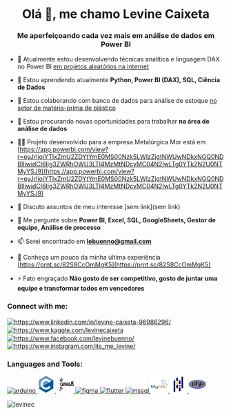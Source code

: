 <h1 align="center">Olá 👋, me chamo Levine Caixeta</h1>
<h3 align="center">Me aperfeiçoando cada vez mais em análise de dados em Power BI</h3>

- 🔭 Atualmente estou desenvolvendo técnicas analítica e linguagem DAX no Power BI [em projetos aleatórios na internet](https://www.kaggle.com/datasets)

- 🌱 Estou aprendendo atualmente **Python, Power BI (DAX), SQL, Ciência de Dados**

- 👯 Estou colaborando com banco de dados para análise de estoque [no setor de matéria-prima de plástico](https://prnt.sc/SsuwEMmG-2GC)

- 🤝 Estou procurando novas oportunidades para trabalhar **na área de análise de dados**

- 👨‍💻 Projeto desenvolvido para a empresa Metalúrgica Mor está em [https://app.powerbi.com/view?r=eyJrIjoiYTIxZmU2ZDYtYmE0MS00Nzk5LWIzZjgtNWUwNDkxNGQ0NDBlIiwidCI6Ijg3ZWRhOWU3LTI4MzMtNDcyMC04N2IwLTg0YTk2N2U0NTMyYSJ9](https://app.powerbi.com/view?r=eyJrIjoiYTIxZmU2ZDYtYmE0MS00Nzk5LWIzZjgtNWUwNDkxNGQ0NDBlIiwidCI6Ijg3ZWRhOWU3LTI4MzMtNDcyMC04N2IwLTg0YTk2N2U0NTMyYSJ9)

- 📝 Discuto assuntos de meu interesse [sem link](sem link)

- 💬 Me pergunte sobre **Power BI, Excel, SQL, GoogleSheets, Gestor de equipe, Análise de processo**

- 📫 Serei encontrado em **lebuenno@gmail.com**

- 📄 Conheça um pouco da minha última experiência [https://prnt.sc/82S8CcOmMgK5](https://prnt.sc/82S8CcOmMgK5)

- ⚡ Fato engraçado **Não gosto de ser competitivo, gosto de juntar uma equipe e transformar todos em vencedores**

<h3 align="left">Connect with me:</h3>
<p align="left">
<a href="https://linkedin.com/in/https://www.linkedin.com/in/levine-caixeta-96986296/" target="blank"><img align="center" src="https://raw.githubusercontent.com/rahuldkjain/github-profile-readme-generator/master/src/images/icons/Social/linked-in-alt.svg" alt="https://www.linkedin.com/in/levine-caixeta-96986296/" height="30" width="40" /></a>
<a href="https://kaggle.com/https://www.kaggle.com/levinecaixeta" target="blank"><img align="center" src="https://raw.githubusercontent.com/rahuldkjain/github-profile-readme-generator/master/src/images/icons/Social/kaggle.svg" alt="https://www.kaggle.com/levinecaixeta" height="30" width="40" /></a>
<a href="https://fb.com/https://www.facebook.com/levinebuenno/" target="blank"><img align="center" src="https://raw.githubusercontent.com/rahuldkjain/github-profile-readme-generator/master/src/images/icons/Social/facebook.svg" alt="https://www.facebook.com/levinebuenno/" height="30" width="40" /></a>
<a href="https://instagram.com/https://www.instagram.com/its_me_levine/" target="blank"><img align="center" src="https://raw.githubusercontent.com/rahuldkjain/github-profile-readme-generator/master/src/images/icons/Social/instagram.svg" alt="https://www.instagram.com/its_me_levine/" height="30" width="40" /></a>
</p>

<h3 align="left">Languages and Tools:</h3>
<p align="left"> <a href="https://www.arduino.cc/" target="_blank" rel="noreferrer"> <img src="https://cdn.worldvectorlogo.com/logos/arduino-1.svg" alt="arduino" width="40" height="40"/> </a> <a href="https://www.cprogramming.com/" target="_blank" rel="noreferrer"> <img src="https://raw.githubusercontent.com/devicons/devicon/master/icons/c/c-original.svg" alt="c" width="40" height="40"/> </a> <a href="https://canvasjs.com" target="_blank" rel="noreferrer"> <img src="https://raw.githubusercontent.com/Hardik0307/Hardik0307/master/assets/canvasjs-charts.svg" alt="canvasjs" width="40" height="40"/> </a> <a href="https://www.figma.com/" target="_blank" rel="noreferrer"> <img src="https://www.vectorlogo.zone/logos/figma/figma-icon.svg" alt="figma" width="40" height="40"/> </a> <a href="https://flutter.dev" target="_blank" rel="noreferrer"> <img src="https://www.vectorlogo.zone/logos/flutterio/flutterio-icon.svg" alt="flutter" width="40" height="40"/> </a> <a href="https://www.microsoft.com/en-us/sql-server" target="_blank" rel="noreferrer"> <img src="https://www.svgrepo.com/show/303229/microsoft-sql-server-logo.svg" alt="mssql" width="40" height="40"/> </a> <a href="https://www.mysql.com/" target="_blank" rel="noreferrer"> <img src="https://raw.githubusercontent.com/devicons/devicon/master/icons/mysql/mysql-original-wordmark.svg" alt="mysql" width="40" height="40"/> </a> <a href="https://pandas.pydata.org/" target="_blank" rel="noreferrer"> <img src="https://raw.githubusercontent.com/devicons/devicon/2ae2a900d2f041da66e950e4d48052658d850630/icons/pandas/pandas-original.svg" alt="pandas" width="40" height="40"/> </a> <a href="https://www.php.net" target="_blank" rel="noreferrer"> <img src="https://raw.githubusercontent.com/devicons/devicon/master/icons/php/php-original.svg" alt="php" width="40" height="40"/> </a> </p>

<p><img align="center" src="https://github-readme-stats.vercel.app/api/top-langs?username=levinec&show_icons=true&locale=en&layout=compact" alt="levinec" /></p>
